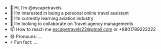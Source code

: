 - 👋 Hi, I’m @escapetravels
- 👀 I’m interested in being a personal online travel assistant
- 🌱 I’m currently learning aviation industry
- 💞️ I’m looking to collaborate on Travel agency managements
- 📫 How to reach me escapetravels23@gmail.com or +8801789222222
- 😄 Pronouns: ...
- ⚡ Fun fact: ...

<!---
escapetravels/escapetravels is a ✨ special ✨ repository because its `README.md` (this file) appears on your GitHub profile.
You can click the Preview link to take a look at your changes.
--->
